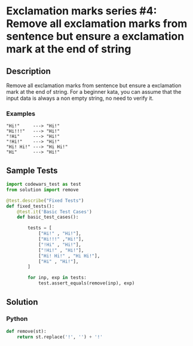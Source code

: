 # Exclamation marks series #4: Remove all exclamation marks from sentence but ensure a exclamation mark at the end of string


## Description
Remove all exclamation marks from sentence but ensure a exclamation mark at the end of string. For a beginner kata, you can assume that the input data is always a non empty string, no need to verify it.

### Examples

```
"Hi!"     ---> "Hi!"
"Hi!!!"   ---> "Hi!"
"!Hi"     ---> "Hi!"
"!Hi!"    ---> "Hi!"
"Hi! Hi!" ---> "Hi Hi!"
"Hi"      ---> "Hi!"
```


## Sample Tests
```python
import codewars_test as test
from solution import remove

@test.describe("Fixed Tests")
def fixed_tests():
    @test.it('Basic Test Cases')
    def basic_test_cases():

        tests = [
            ["Hi!" , "Hi!"],
            ["Hi!!!" ,"Hi!"],
            ["!Hi" , "Hi!"],
            ["!Hi!" , "Hi!"],
            ["Hi! Hi!" , "Hi Hi!"],
            ["Hi" , "Hi!"],
        ]

        for inp, exp in tests:
            test.assert_equals(remove(inp), exp)
```


## Solution
### Python
```python
def remove(st):
    return st.replace('!', '') + '!'
```
